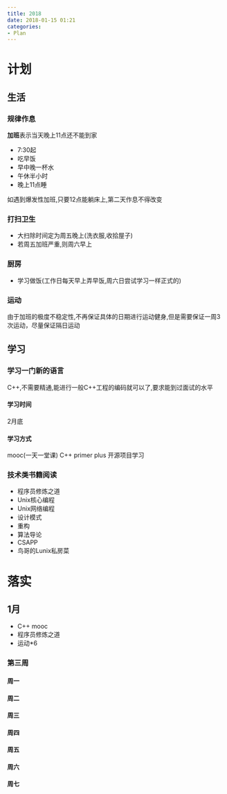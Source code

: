 ```yaml
---
title: 2018
date: 2018-01-15 01:21
categories: 
- Plan
---
```


# 计划
## 生活
### 规律作息
**加班**表示当天晚上11点还不能到家
* 7:30起
* 吃早饭
* 早中晚一杯水
* 午休半小时
* 晚上11点睡

如遇到爆发性加班,只要12点能躺床上,第二天作息不得改变

### 打扫卫生
* 大扫除时间定为周五晚上(洗衣服,收拾屋子)
* 若周五加班严重,则周六早上

### 厨房
* 学习做饭(工作日每天早上弄早饭,周六日尝试学习一样正式的)

### 运动
由于加班的极度不稳定性,不再保证具体的日期进行运动健身,但是需要保证一周3次运动，尽量保证隔日运动

## 学习
### 学习一门新的语言
C++,不需要精通,能进行一般C++工程的编码就可以了,要求能到过面试的水平
#### 学习时间
2月底

#### 学习方式
mooc(一天一堂课) C++ primer plus 开源项目学习

### 技术类书籍阅读
* 程序员修炼之道
* Unix核心编程
* Unix网络编程
* 设计模式
* 重构
* 算法导论
* CSAPP
* 鸟哥的Lunix私房菜

# 落实
## 1月
* C++ mooc
* 程序员修炼之道
* 运动*6
### 第三周
#### 周一
#### 周二
#### 周三
#### 周四
#### 周五
#### 周六
#### 周七


